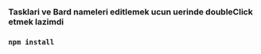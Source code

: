 <h3>Tasklari ve Bard nameleri editlemek ucun uerinde doubleClick etmek lazimdi</h3>

<h3><code>npm install</code></h3>
